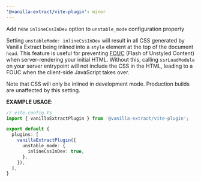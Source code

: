 ```yaml
---
'@vanilla-extract/vite-plugin': minor
---
```


Add new `inlineCssInDev` option to `unstable_mode` configuration property

Setting `unstableMode: inlineCssInDev` will result in all CSS generated by Vanilla Extract being inlined into a `style` element at the top of the document `head`. This feature is useful for preventing [FOUC] (Flash of Unstyled Content) when server-rendering your initial HTML. Without this, calling `ssrLoadModule` on your server entrypoint will not include the CSS in the HTML, leading to a FOUC when the client-side JavaScript takes over.

Note that CSS will only be inlined in development mode. Production builds are unaffected by this setting.

**EXAMPLE USAGE**:

```ts
// vite.config.ts
import { vanillaExtractPlugin } from '@vanilla-extract/vite-plugin';

export default {
  plugins: [
    vanillaExtractPlugin({
      unstable_mode: {
        inlineCssInDev: true,
      },
    }),
  ],
}
```

[FOUC]: https://en.wikipedia.org/wiki/Flash_of_unstyled_content
